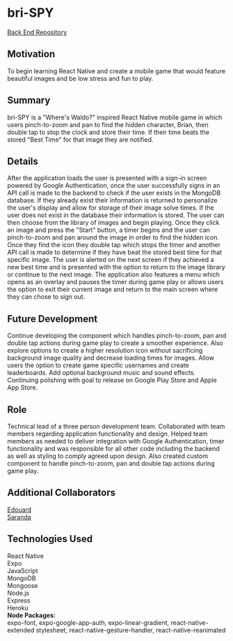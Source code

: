 # bri-SPY
[Back End Repository](https://github.com/lexi-winstanley/bri-SPYBackEnd)

## Motivation 
To begin learning React Native and create a mobile game that would feature beautiful images and be low stress and fun to play.

## Summary
bri-SPY is a "Where's Waldo?" inspired React Native mobile game in which users pinch-to-zoom and pan to find the hidden character, Brian, then double tap to stop the clock and store their time. If their time beats the stored "Best Time" for that image they are notified. 

## Details
After the application loads the user is presented with a sign-in screen powered by Google Authentication, once the user successfully signs in an API call is made to the backend to check if the user exists in the MongoDB database. If they already exist their information is returned to personalize the user's display and allow for storage of their image solve times. If the user does not exist in the database their information is stored. The user can then choose from the library of images and begin playing. Once they click an image and press the "Start" button, a timer begins and the user can pinch-to-zoom and pan around the image in order to find the hidden icon. Once they find the icon they double tap which stops the timer and another API call is made to determine if they have beat the stored best time for that specific image. The user is alerted on the next screen if they achieved a new best time and is presented with the option to return to the image library or continue to the next image. The application also features a menu which opens as an overlay and pauses the timer during game play or allows users the option to exit their current image and return to the main screen where they can chose to sign out. 

## Future Development
Continue developing the component which handles pinch-to-zoom, pan and double tap actions during game play to create a smoother experience. Also explore options to create a higher resolution icon without sacrificing background image quality and decrease loading times for images. Allow users the option to create game specific usernames and create leaderboards. Add optional background music and sound effects. Continuing polishing with goal to release on Google Play Store and Apple App Store.

## Role
Technical lead of a three person development team. Collaborated with team members regarding application functionality and design. Helped team members as needed to deliver integration with Google Authentication, timer functionality and was responsible for all other code including the backend as well as styling to comply agreed upon design. Also created custom component to handle pinch-to-zoom, pan and double tap actions during game play. 

## Additional Collaborators
[Edouard](https://github.com/edepaolo)
<br/>[Saranda](https://github.com/annda7)

## Technologies Used
React Native
<br/>Expo
<br/>JavaScript
<br/>MongoDB
<br/>Mongoose
<br/>Node.js
<br/>Express
<br/>Heroku
<br/>**Node Packages:** 
<br/>expo-font, expo-google-app-auth, expo-linear-gradient, react-native-extended stylesheet, react-native-gesture-handler, react-native-reanimated
